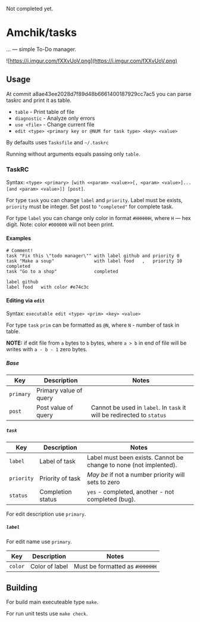 Not completed yet.

# Amchik/tasks

... — simple To-Do manager.

![https://i.imgur.com/fXXvUoV.png](https://i.imgur.com/fXXvUoV.png)

## Usage

At commit a8ae43ee2028d7f89d48b6661400187929cc7ac5 you can parse taskrc and
print it as table.

* `table` - Print table of file
* `diagnostic` - Analyze only errors
* `use <file>` - Change current file
* `edit <type> <primary key or @NUM for task type> <key> <value>`

By defaults uses `Tasksfile` and `~/.taskrc`

Running without arguments equals passing only `table`.

### TaskRC

Syntax: `<type> <primary> [with <<param> <value>>[, <param> <value>]... [and <param> <value>]] [post]`.

For type `task` you can change `label` and `priority`. Label must be exists, `priority`
must be integer. Set post to `"completed"` for complete task.

For type `label` you can change only color in format `#HHHHHH`, where `H`
— hex digit. Note: color `#000000` will not been print.

#### Examples

```
# Comment!
task "Fix this \"todo manager\"" with label github and priority 0  
task "Make a soup"               with label food   ,   priority 10 completed
task "Go to a shop"              completed

label github 
label food   with color #e74c3c
```

#### Editing via `edit`

Syntax: `executable edit <type> <prim> <key> <value>`

For type `task` `prim` can be formatted as `@N`, where `N` -
number of task in table.

**NOTE:** if edit file from `a` bytes to `b` bytes, where `a > b` in end
of file will be writes with `a - b - 1` zero bytes.

##### Base

| Key | Description | Notes |
|-----|-------------|-------|
|`primary`| Primary value of query | |
|`post`| Post value of query | Cannot be used in `label`. In `task` it will be redirected to `status` |

##### `task`

| Key | Description | Notes |
|-----|-------------|-------|
|`label`| Label of task | Label must been exists. Cannot be change to none (not implented). |
|`priority`| Priority of task | _May be_ if not a number priority will sets to zero |
|`status`| Completion status | `yes` - completed, another - not completed (bug). |

For edit description use `primary`.

##### `label`

For edit name use `primary`.

| Key | Description | Notes |
|-----|-------------|-------|
|`color`| Color of label | Must be formatted as `#HHHHHH` |

## Building

For build main executeable type `make`.

For run unit tests use `make check`.

